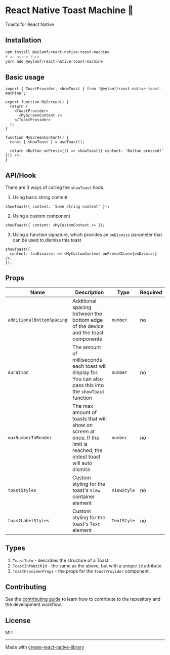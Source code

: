 # React Native Toast Machine 🍞

Toasts for React Native

## Installation

```sh
npm install @eylamf/react-native-toast-machine
# or using Yarn
yarn add @eylamf/react-native-toast-machine
```

## Basic usage

```tsx
import { ToastProvider, showToast } from '@eylamf/react-native-toast-machine';

export function MyScreen() {
  return (
    <ToastProvider>
      <MyScreenContent />
    </ToastProvider>
  );
}

function MyScreenContent() {
  const { showToast } = useToast();

  return <Button onPress={() => showToast({ content: 'Button pressed!' })} />;
}
```

## API/Hook

There are 3 ways of calling the `showToast` hook.

1. Using basic string content

```tsx
showToast({ content: 'Some string content' });
```

2. Using a custom component

```tsx
showToast({ content: <MyCustomContent /> });
```

3. Using a function signature, which provides an `onDismiss` parameter that can be used to dismiss this toast

```tsx
showToast({
  content: (onDismiss) => <MyCustomContent onPressXIcon={onDismiss} />,
});
```

## Props

| Name                      | Description                                                                                                            | Type        | Required |
| ------------------------- | ---------------------------------------------------------------------------------------------------------------------- | ----------- | -------- |
| `additionalBottomSpacing` | Additional spacing between the bottom edge of the device and the toast components                                      | `number`    | no       |
| `duration`                | The amount of milliseconds each toast will display for. You can also pass this into the `showToast` function           | `number`    | no       |
| `maxNumberToRender`       | The max amount of toasts that will show on screen at once. If the limit is reached, the oldest toast will auto dismiss | `number`    | no       |
| `toastStyles`             | Custom styling for the toast's `View` container element                                                                | `ViewStyle` | no       |
| `toastLabelStyles`        | Custom styling for the toast's `Text` element                                                                          | `TextStyle` | no       |

## Types

1. `ToastInfo` - describes the structure of a Toast.
2. `ToastInfoWithId` - the same as the above, but with a unique `id` attribute.
3. `ToastProviderProps` - the props for the `ToastProvider` component.

## Contributing

See the [contributing guide](CONTRIBUTING.md) to learn how to contribute to the repository and the development workflow.

## License

MIT

---

Made with [create-react-native-library](https://github.com/callstack/react-native-builder-bob)
